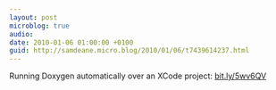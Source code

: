 ```yaml
---
layout: post
microblog: true
audio: 
date: 2010-01-06 01:00:00 +0100
guid: http://samdeane.micro.blog/2010/01/06/t7439614237.html
---
```

Running Doxygen automatically over an XCode project: [bit.ly/5wv6QV](http://bit.ly/5wv6QV)
